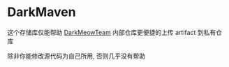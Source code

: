 # DarkMaven
这个存储库仅能帮助 [DarkMeowTeam](https://github.com/DarkMeowTeam) 内部仓库更便捷的上传 artifact 到私有仓库

除非你能修改源代码为自己所用, 否则几乎没有帮助